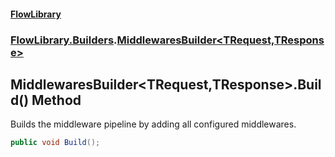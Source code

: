#### [FlowLibrary](FlowLibrary.md 'FlowLibrary')
### [FlowLibrary.Builders](FlowLibrary.Builders.md 'FlowLibrary.Builders').[MiddlewaresBuilder&lt;TRequest,TResponse&gt;](MiddlewaresBuilder_TRequest,TResponse_.md 'FlowLibrary.Builders.MiddlewaresBuilder<TRequest,TResponse>')

## MiddlewaresBuilder<TRequest,TResponse>.Build() Method

Builds the middleware pipeline by adding all configured middlewares.

```csharp
public void Build();
```